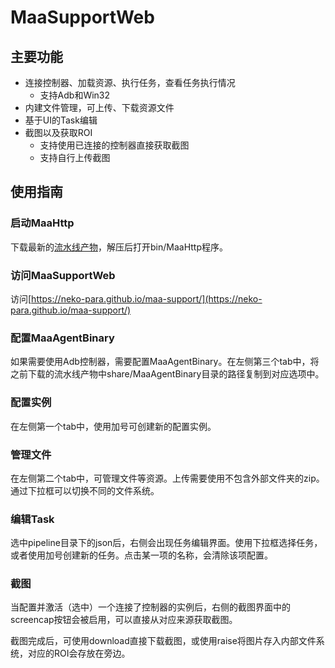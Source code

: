# MaaSupportWeb

## 主要功能

* 连接控制器、加载资源、执行任务，查看任务执行情况
  * 支持Adb和Win32
* 内建文件管理，可上传、下载资源文件
* 基于UI的Task编辑
* 截图以及获取ROI
  * 支持使用已连接的控制器直接获取截图
  * 支持自行上传截图

## 使用指南

### 启动MaaHttp

下载最新的[流水线产物](https://github.com/MaaXYZ/MaaFramework/actions/workflows/build.yml?query=branch%3Amain)，解压后打开bin/MaaHttp程序。

### 访问MaaSupportWeb

访问[https://neko-para.github.io/maa-support/](https://neko-para.github.io/maa-support/)

### 配置MaaAgentBinary

如果需要使用Adb控制器，需要配置MaaAgentBinary。在左侧第三个tab中，将之前下载的流水线产物中share/MaaAgentBinary目录的路径复制到对应选项中。

### 配置实例

在左侧第一个tab中，使用加号可创建新的配置实例。

### 管理文件

在左侧第二个tab中，可管理文件等资源。上传需要使用不包含外部文件夹的zip。通过下拉框可以切换不同的文件系统。

### 编辑Task

选中pipeline目录下的json后，右侧会出现任务编辑界面。使用下拉框选择任务，或者使用加号创建新的任务。点击某一项的名称，会清除该项配置。

### 截图

当配置并激活（选中）一个连接了控制器的实例后，右侧的截图界面中的screencap按钮会被启用，可以直接从对应来源获取截图。

截图完成后，可使用download直接下载截图，或使用raise将图片存入内部文件系统，对应的ROI会存放在旁边。
